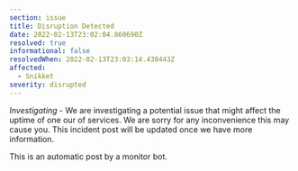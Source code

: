 ```yaml
---
section: issue
title: Disruption Detected
date: 2022-02-13T23:02:04.860690Z
resolved: true
informational: false
resolvedWhen: 2022-02-13T23:03:14.438443Z
affected:
  - Snikket
severity: disrupted
---
```

*Investigating* - We are investigating a potential issue that might affect the uptime of one our of services. We are sorry for any inconvenience this may cause you. This incident post will be updated once we have more information.

This is an automatic post by a monitor bot.
        